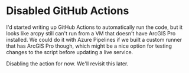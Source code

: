 # Disabled GitHub Actions

I'd started writing up GitHub Actions to automatically run the code, but it looks like arcpy
still can't run from a VM that doesn't have ArcGIS Pro installed. We could do it with Azure
Pipelines if we built a custom runner that has ArcGIS Pro
though, which might be a nice option for testing changes to the script before updating a live service.

Disabling the action for now. We'll revisit this later.
